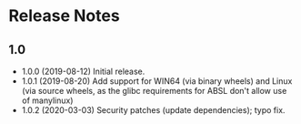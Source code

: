 # Release Notes

## 1.0

* 1.0.0 (2019-08-12) Initial release.
* 1.0.1 (2019-08-20) Add support for WIN64 (via binary wheels) and Linux (via source wheels,
    as the glibc requirements for ABSL don't allow use of manylinux)
* 1.0.2 (2020-03-03) Security patches (update dependencies); typo fix.

